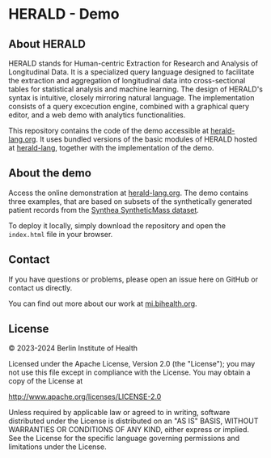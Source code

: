 # HERALD - Demo

## About HERALD

HERALD stands for Human-centric Extraction for Research and Analysis of Longitudinal Data. It is a specialized query language designed to facilitate the extraction and aggregation of longitudinal data into cross-sectional tables for statistical analysis and machine learning. The design of HERALD's syntax is intuitive, closely mirroring natural language. The implementation consists of a query excecution engine, combined with a graphical query editor, and a web demo with analytics functionalities. 

This repository contains the code of the demo accessible at [herald-lang.org](http://herald-lang.org). It uses bundled versions of the basic modules of HERALD hosted at [herald-lang](https://github.com/BIH-MI/herald-lang), together with the implementation of the demo.

## About the demo

Access the online demonstration at [herald-lang.org](http://herald-lang.org). The demo contains three examples, that are based on subsets of the synthetically generated patient records from the [Synthea SyntheticMass dataset](https://synthea.mitre.org/downloads).

To deploy it locally, simply download the repository and open the `index.html` file in your browser. 

## Contact

If you have questions or problems, please open an issue here on GitHub or contact us directly.

You can find out more about our work at [mi.bihealth.org](https://mi.bihealth.org).

## License

&copy; 2023-2024 Berlin Institute of Health

Licensed under the Apache License, Version 2.0 (the "License"); you may not use this file except in compliance with the License. You may obtain a copy of the License at

http://www.apache.org/licenses/LICENSE-2.0

Unless required by applicable law or agreed to in writing, software distributed under the License is distributed on an "AS IS" BASIS, WITHOUT WARRANTIES OR CONDITIONS OF ANY KIND, either express or implied. See the License for the specific language governing permissions and limitations under the License.